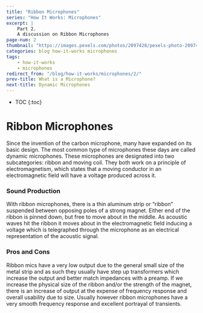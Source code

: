 ```yaml
---
title: "Ribbon Microphones"
series: "How It Works: Microphones"
excerpt: |
    Part 2. 
    A discussion on Ribbon Microphones
page-num: 2
thumbnail: "https://images.pexels.com/photos/2097428/pexels-photo-2097428.jpeg"
categories: blog how-it-works microphones
tags: 
    - how-it-works
    - microphones
redirect_from: "/blog/how-it-works/microphones/2/"
prev-title: What is a Microphone?
next-title: Dynamic Microphones
---
```

* TOC
{:toc}

# Ribbon Microphones

Since the invention of the carbon microphone, many have expanded on its basic design. The most common type of microphones these days are called dynamic microphones. These microphones are designated into two subcategories: ribbon and moving coil. They both work on a principle of electromagnetism, which states that a moving conductor in an electromagnetic field will have a voltage produced across it. 

### Sound Production
With ribbon microphones, there is a thin aluminum strip or “ribbon” suspended between opposing poles of a strong magnet. Either end of the ribbon is pinned down, but free to move about in the middle. As acoustic waves hit the ribbon it moves about in the electromagnetic field inducing a voltage which is telegraphed through the microphone as an electrical representation of the acoustic signal. 

### Pros and Cons
Ribbon mics have a very low output due to the general small size of the metal strip and as such they usually have step up transformers which increase the output and better match impedances with a preamp. If we increase the physical size of the ribbon and/or the strength of the magnet, there is an increase of output at the expense of frequency response and overall usability due to size. Usually however ribbon microphones have a very smooth frequency response and excellent portrayal of transients.

